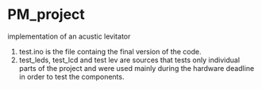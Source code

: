 # PM_project
implementation of an acustic levitator 

1. test.ino is the file containg the final version of the code.
2. test_leds, test_lcd and test lev are sources that tests only individual parts of the project
   and were used mainly during the hardware deadline in order to test the components.
